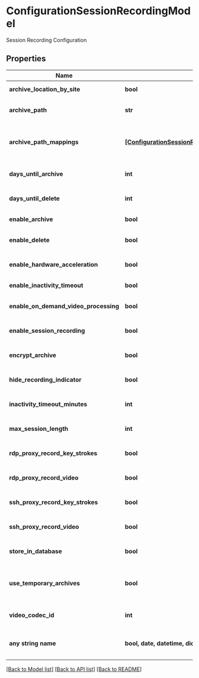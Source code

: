 # ConfigurationSessionRecordingModel

Session Recording Configuration

## Properties
Name | Type | Description | Notes
------------ | ------------- | ------------- | -------------
**archive_location_by_site** | **bool** | If archive location changes based on site | [optional] 
**archive_path** | **str** | The location of the recordings stored on disk | [optional] 
**archive_path_mappings** | [**[ConfigurationSessionRecordingSiteArchiveSummary]**](ConfigurationSessionRecordingSiteArchiveSummary.md) | A list of archive paths mapped to sites, used when ArchiveLocationBySite is true | [optional] 
**days_until_archive** | **int** | The number of days until a recording is archived | [optional] 
**days_until_delete** | **int** | The number of days before a session recording is deleted | [optional] 
**enable_archive** | **bool** | If recordings should be archived | [optional] 
**enable_delete** | **bool** | If session recordings will be automatically deleted | [optional] 
**enable_hardware_acceleration** | **bool** | If hardware acceleration should be enabled | [optional] 
**enable_inactivity_timeout** | **bool** | If sessions should end if inactive | [optional] 
**enable_on_demand_video_processing** | **bool** | If on demand video processing should be available | [optional] 
**enable_session_recording** | **bool** | Whether or not Session Recording is enabled | [optional] 
**encrypt_archive** | **bool** | If archived session recordings should be encrypted | [optional] 
**hide_recording_indicator** | **bool** | If the recording indicator should be shown | [optional] 
**inactivity_timeout_minutes** | **int** | The length of inactivity before the session is ended | [optional] 
**max_session_length** | **int** | The longest a session is allowed to be in hours | [optional] 
**rdp_proxy_record_key_strokes** | **bool** | If proxied RDP sessions should have keystrokes recorded | [optional] 
**rdp_proxy_record_video** | **bool** | If proxied RDP sessions should have video recorded | [optional] 
**ssh_proxy_record_key_strokes** | **bool** | If proxied SSH sessions should have keystrokes recorded | [optional] 
**ssh_proxy_record_video** | **bool** | If proxied SSH sessions should have video recorded | [optional] 
**store_in_database** | **bool** | If session recordings should be stored in the database | [optional] 
**use_temporary_archives** | **bool** | If the archive location should store temporary session recording data instead of the database | [optional] 
**video_codec_id** | **int** | Which video codec to use for session recordings on OSX | [optional] 
**any string name** | **bool, date, datetime, dict, float, int, list, str, none_type** | any string name can be used but the value must be the correct type | [optional]

[[Back to Model list]](../README.md#documentation-for-models) [[Back to API list]](../README.md#documentation-for-api-endpoints) [[Back to README]](../README.md)


